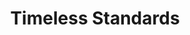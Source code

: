 ---
ee_id: '2227'
site: '1'
type: '2'
long_id: 2012-061 Timeless Standards
url: 2012-061-timeless-standards
year: '2012'
medium: Inkjet on Canvas
commission:
add_credit:
dims: 56 x 40 inches
pitch:
ps:
live_url:
related:
title: Timeless Standards
youtube:
imgs: "{filedir_1}timeless-standards-2012-061-full-1-database-Lisson.jpg"
subheading:
year2: '2012'
download:
add_credits:
related_code:
! '':
layout: things-i-made
---